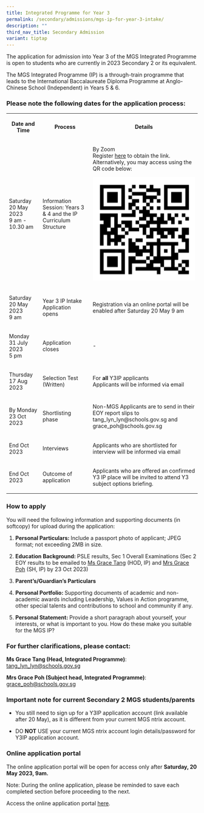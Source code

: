 ```yaml
---
title: Integrated Programme for Year 3
permalink: /secondary/admissions/mgs-ip-for-year-3-intake/
description: ""
third_nav_title: Secondary Admission
variant: tiptap
---
```

<p>The application for admission into Year 3 of the MGS Integrated Programme is open to students who are currently in 2023 Secondary 2 or its equivalent.</p><p>The MGS Integrated Programme (IP) is a through-train programme that leads to the International Baccalaureate Diploma Programme at Anglo-Chinese School (Independent) in Years 5 &amp; 6.</p><h3>Please note the following dates for the application process:</h3><table><tbody><tr><th rowspan="1" colspan="1"><p>Date and Time</p></th><th rowspan="1" colspan="1"><p>Process</p></th><th rowspan="1" colspan="1"><p>Details</p></th></tr><tr><td rowspan="1" colspan="1"><p>Saturday <br>20 May 2023 <br>9 am - 10.30 am</p></td><td rowspan="1" colspan="1"><p>Information Session: Years 3 &amp; 4 and the IP Curriculum Structure</p></td><td rowspan="1" colspan="1"><p>By Zoom<br>Register <a href="https://go.gov.sg/mgsy3ip2023" rel="noopener noreferrer nofollow" target="_blank">here</a> to obtain the link. <br>Alternatively, you may access using the QR code below:<br></p><div class="isomer-image-wrapper"><img style="width: 100%;" height="auto" width="100%" alt="Secondary/Admissions/dsa-yr3ip-2022-qrcode.png" src="/images/Secondary/Admissions/dsa-yr3ip-qrcode.png"></div><p></p></td></tr><tr><td rowspan="1" colspan="1"><p>Saturday <br>20 May 2023 <br>9 am</p></td><td rowspan="1" colspan="1"><p>Year 3 IP Intake Application opens</p></td><td rowspan="1" colspan="1"><p>Registration via an online portal will be enabled after Saturday 20 May 9 am</p></td></tr><tr><td rowspan="1" colspan="1"><p>Monday<br>31 July 2023<br>5 pm</p></td><td rowspan="1" colspan="1"><p>Application closes</p></td><td rowspan="1" colspan="1"><p>-</p></td></tr><tr><td rowspan="1" colspan="1"><p>Thursday <br>17 Aug 2023</p></td><td rowspan="1" colspan="1"><p>Selection Test (Written)</p></td><td rowspan="1" colspan="1"><p>For <strong>all</strong> Y3IP applicants <br>Applicants will be informed via email</p></td></tr><tr><td rowspan="1" colspan="1"><p>By Monday 23 Oct 2023</p></td><td rowspan="1" colspan="1"><p>Shortlisting phase</p></td><td rowspan="1" colspan="1"><p>Non-MGS Applicants are to send in their EOY report slips to tang_lyn_lyn@schools.gov.sg and grace_poh@schools.gov.sg</p></td></tr><tr><td rowspan="1" colspan="1"><p>End Oct 2023</p></td><td rowspan="1" colspan="1"><p>Interviews</p></td><td rowspan="1" colspan="1"><p>Applicants who are shortlisted for interview will be informed via email</p></td></tr><tr><td rowspan="1" colspan="1"><p>End Oct 2023</p></td><td rowspan="1" colspan="1"><p>Outcome of application<br></p></td><td rowspan="1" colspan="1"><p>Applicants who are offered an confirmed Y3 IP place will be invited to attend Y3 subject options briefing.</p></td></tr></tbody></table><h3>How to apply</h3><p>You will need the following information and supporting documents (in softcopy) for upload during the application:</p><ol data-tight="true" class="tight"><li><p><strong>Personal Particulars: </strong>Include a passport photo of applicant; JPEG format; not exceeding 2MB in size.</p></li><li><p><strong>Education Background: </strong>PSLE results, Sec 1 Overall Examinations (Sec 2 EOY results to be emailed to <a href="mailto:tang_lyn_lyn@schools.gov.sg" rel="noopener noreferrer nofollow" target="_blank">Ms Grace Tang</a> (HOD, IP) and <a href="mailto:grace_poh@schools.gov.sg" rel="noopener noreferrer nofollow" target="_blank">Mrs Grace Poh</a> (SH, IP) by 23 Oct 2023)</p></li><li><p><strong>Parent’s/Guardian’s Particulars</strong></p></li><li><p><strong>Personal Portfolio: </strong>Supporting documents of academic and non-academic awards including Leadership, Values in Action programme, other special talents and contributions to school and community if any.</p></li><li><p><strong>Personal Statement: </strong>Provide a short paragraph about yourself, your interests, or what is important to you. How do these make you suitable for the MGS IP?</p></li></ol><h3>For further clarifications, please contact:</h3><p><strong>Ms Grace Tang (Head, Integrated Programme)</strong>: <a href="mailto:tang_lyn_lyn@schools.gov.sg" rel="noopener noreferrer nofollow" target="_blank">tang_lyn_lyn@schools.gov.sg</a></p><p><strong>Mrs Grace Poh (Subject head, Integrated Programme)</strong>: <a href="mailto:grace_poh@schools.gov.sg" rel="noopener noreferrer nofollow" target="_blank">grace_poh@schools.gov.sg</a></p><h3>Important note for current Secondary 2 MGS students/parents</h3><ul data-tight="true" class="tight"><li><p>You still need to sign up for a Y3IP application account (link available after 20 May), as it is different from your current MGS ntrix account.</p></li><li><p>DO <strong>NOT</strong> USE your current MGS ntrix account login details/password for Y3IP application account.</p></li></ul><h3>Online application portal</h3><p>The online application portal will be open for access only after <strong>Saturday, 20 May 2023, 9am.</strong></p><p>Note: During the online application, please be reminded to save each completed section before proceeding to the next.</p><p>Access the online application portal <a href="https://mgs.ntrix.sg/schooladmission/" rel="noopener noreferrer nofollow" target="_blank">here</a>.</p>